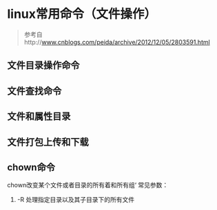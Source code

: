 # linux常用命令（文件操作）
> 参考自http://www.cnblogs.com/peida/archive/2012/12/05/2803591.html
## 文件目录操作命令
## 文件查找命令
## 文件和属性目录
## 文件打包上传和下载
## 
## chown命令
chown改变某个文件或者目录的所有着和所有组‘
常见参数：
1. -R 处理指定目录以及其子目录下的所有文件

